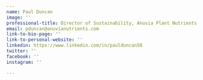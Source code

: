 ```yaml
---
name: Paul Duncan
image: ''
professional-title: Director of Sustainability, Anuvia Plant Nutrients
email: pduncan@anuvianutrients.com
link-to-bio-page: ''
link-to-personal-website: ''
linkedin: https://www.linkedin.com/in/paulduncan58
twitter: ''
facebook: ''
instagram: ''

---
```

